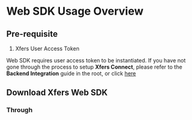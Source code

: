 # Web SDK Usage Overview

## Pre-requisite

1. Xfers User Access Token

Web SDK requires user access token to be instantiated. If you have not gone through the process to setup **Xfers Connect**, please refer to the **Backend Integration** guide in the root, or click [here](https://github.com/Xfers/xfers-sdk/edit/master/README.md)

## Download Xfers Web SDK

### Through <script> Tag

Add the following lines into the `<head></head>` section:

```html
<link rel="stylesheet" href="https://maxcdn.bootstrapcdn.com/bootstrap/3.3.7/css/bootstrap.min.css" integrity="sha384-BVYiiSIFeK1dGmJRAkycuHAHRg32OmUcww7on3RYdg4Va+PmSTsz/K68vbdEjh4u" crossorigin="anonymous">

<!-- The following files can be downloaded from the js folder in this repository -->
<script src="https://cdn.jsdelivr.net/gh/Xfers/xfers-sdk@2b10a00db2cb7d7f1c16705c9c424ab7dfa0b1cc/JavaScript/dist/vendors~xfers.bundle.js"></script>
<script src="https://cdn.jsdelivr.net/gh/Xfers/xfers-sdk@2b10a00db2cb7d7f1c16705c9c424ab7dfa0b1cc/JavaScript/dist/xfers.bundle.js"></script>

```

Then initialize the components by adding the following javascript into the `<body></body>` section:
```html
<body>
  <div id="xfers_elements"></div>

  <script type="text/javascript">

    // 1st param => Mounting Element Id: 'xfers_elements'
    // 2nd param => Avaialble components: ['XFERS_USER_API_KEY']
    const xfers = new Xfers("xfers_elements", "YTB7iBVauTzJ8zyk6cJ3ooTKUGJMQ-SYDPxFNFTDs4E");
    xfers.startPaymentFlow({
      amount: 30000,
      currency: 'SGD',
      orderId: 'AZ03273'
    });
  </script>
</body>
```

### Through npm, import/export

Install the package through npm or yarn:

```
npm install @xfers/xfers-js-sdk
```

Then import the Xfers UI Elements into your code:
```javascript
import { Elements } from '@xfers/xfers-js-sdk'
```

## Example:
https://cl.ly/81869d7de1b4
